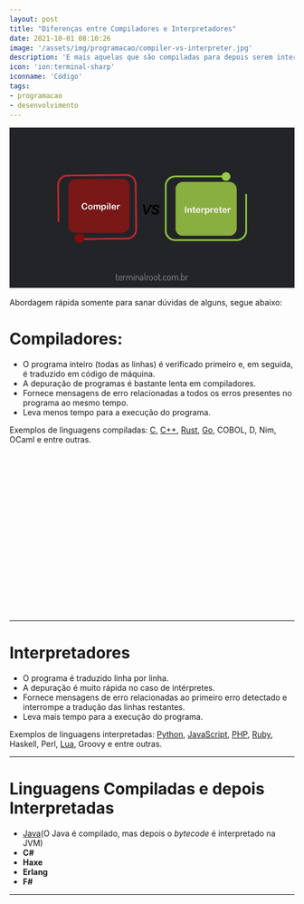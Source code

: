 ```yaml
---
layout: post
title: "Diferenças entre Compiladores e Interpretadores"
date: 2021-10-01 08:10:26
image: '/assets/img/programacao/compiler-vs-interpreter.jpg'
description: 'E mais aquelas que são compiladas para depois serem interpretadas.'
icon: 'ion:terminal-sharp'
iconname: 'Código'
tags:
- programacao
- desenvolvimento
---
```


![Diferenças entre Compiladores e Interpretadores](/assets/img/programacao/compiler-vs-interpreter.jpg)

Abordagem rápida somente para sanar dúvidas de alguns, segue abaixo:

# Compiladores:
+ O programa inteiro (todas as linhas) é verificado primeiro e, em seguida, é traduzido em código de máquina.
+ A depuração de programas é bastante lenta em compiladores.
+ Fornece mensagens de erro relacionadas a todos os erros presentes no programa ao mesmo tempo.
+ Leva menos tempo para a execução do programa.

Exemplos de linguagens compiladas: [C](https://terminalroot.com.br/tags#linguagemc), [C++](https://terminalroot.com.br/cpp), [Rust](https://terminalroot.com.br/tags#rust), [Go](https://terminalroot.com.br/tags#go), COBOL, D, Nim, OCaml e entre outras. 


<!-- QUADRADO -->
<script async src="//pagead2.googlesyndication.com/pagead/js/adsbygoogle.js"></script>
<ins class="adsbygoogle"
style="display:inline-block;width:336px;height:280px"
data-ad-client="ca-pub-2838251107855362"
data-ad-slot="5351066970"></ins>
<script>
(adsbygoogle = window.adsbygoogle || []).push({});
</script>

---

# Interpretadores
+ O programa é traduzido linha por linha.
+ A depuração é muito rápida no caso de intérpretes.
+ Fornece mensagens de erro relacionadas ao primeiro erro detectado e interrompe a tradução das linhas restantes.
+ Leva mais tempo para a execução do programa.

Exemplos de linguagens interpretadas: [Python](https://terminalroot.com.br/tags#python), [JavaScript](https://terminalroot.com.br/tags#javascript), [PHP](https://terminalroot.com.br/php), [Ruby](https://terminalroot.com.br/tags#ruby), Haskell, Perl, [Lua](https://terminalroot.com.br/tags#lua), Groovy e entre outras.

---

# Linguagens Compiladas e depois Interpretadas
- [Java](https://terminalroot.com.br/tags#java)(O Java é compilado, mas depois o *bytecode* é interpretado na JVM)
- **C#**
- **Haxe**
- **Erlang**
- **F#**

---

<!--
https://hackernoon.com/difference-between-compiler-and-interpreter-2f3g3yfx
-->
